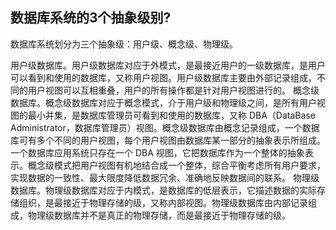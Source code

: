 ## 数据库系统的3个抽象级别?

数据库系统划分为三个抽象级：用户级、概念级、物理级。

用户级数据库。用户级数据库对应于外模式，是最接近用户的一级数据库，是用户可以看到和使用的数据库，又称用户视图。用户级数据库主要由外部记录组成，不同的用户视图可以互相重叠，用户的所有操作都是针对用户视图进行的。
概念级数据库。概念级数据库对应于概念模式，介于用户级和物理级之间，是所有用户视图的最小并集，是数据库管理员可看到和使用的数据库，又称 DBA（DataBase Administrator，数据库管理员）视图。概念级数据库由概念记录组成，一个数据库可有多个不同的用户视图，每个用户视图由数据库某一部分的抽象表示所组成。一个数据库应用系统只存在一个 DBA 视图，它把数据库作为一个整体的抽象表示。概念级模式把用户视图有机地结合成一个整体，综合平衡考虑所有用户要求，实现数据的一致性、最大限度降低数据冗余、准确地反映数据间的联系。
物理级数据库。物理级数据库对应于内模式，是数据库的低层表示，它描述数据的实际存储组织，是最接近于物理存储的级，又称内部视图。物理级数据库由内部记录组成，物理级数据库并不是真正的物理存储，而是最接近于物理存储的级。
